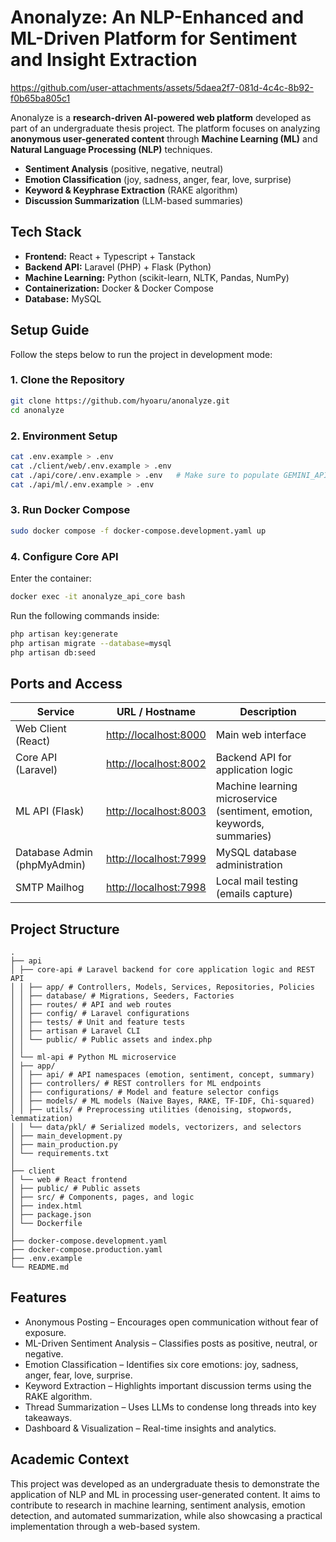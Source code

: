 # Anonalyze: An NLP-Enhanced and ML-Driven Platform for Sentiment and Insight Extraction

https://github.com/user-attachments/assets/5daea2f7-081d-4c4c-8b92-f0b65ba805c1

Anonalyze is a **research-driven AI-powered web platform** developed as part of an undergraduate thesis project. The platform focuses on analyzing **anonymous user-generated content** through **Machine Learning (ML)** and **Natural Language Processing (NLP)** techniques.  

- **Sentiment Analysis** (positive, negative, neutral)  
- **Emotion Classification** (joy, sadness, anger, fear, love, surprise)  
- **Keyword & Keyphrase Extraction** (RAKE algorithm)  
- **Discussion Summarization** (LLM-based summaries)  

## Tech Stack
- **Frontend:** React + Typescript + Tanstack
- **Backend API:** Laravel (PHP) + Flask (Python)  
- **Machine Learning:** Python (scikit-learn, NLTK, Pandas, NumPy)  
- **Containerization:** Docker & Docker Compose  
- **Database:** MySQL  

## Setup Guide  

Follow the steps below to run the project in development mode:  

### 1. Clone the Repository  
```bash
git clone https://github.com/hyoaru/anonalyze.git
cd anonalyze
```

### 2. Environment Setup
```bash
cat .env.example > .env
cat ./client/web/.env.example > .env
cat ./api/core/.env.example > .env   # Make sure to populate GEMINI_API key
cat ./api/ml/.env.example > .env
```

### 3. Run Docker Compose
```bash
sudo docker compose -f docker-compose.development.yaml up
```

### 4. Configure Core API
Enter the container:
```bash
docker exec -it anonalyze_api_core bash
```
Run the following commands inside:
```bash
php artisan key:generate
php artisan migrate --database=mysql
php artisan db:seed
```

## Ports and Access
| Service                     | URL / Hostname                                 | Description                                                             |
| --------------------------- | ---------------------------------------------- | ----------------------------------------------------------------------- |
| Web Client (React)          | [http://localhost:8000](http://localhost:8000) | Main web interface                                                      |
| Core API (Laravel)          | [http://localhost:8002](http://core.localhost) | Backend API for application logic                                       |
| ML API (Flask)              | [http://localhost:8003](http://ml.localhost)   | Machine learning microservice (sentiment, emotion, keywords, summaries) |
| Database Admin (phpMyAdmin) | [http://localhost:7999](http://dba.localhost)  | MySQL database administration                                           |
| SMTP Mailhog                | [http://localhost:7998](http://smtp.localhost) | Local mail testing (emails capture)                                     |


## Project Structure
```
.
├── api
│ ├── core-api # Laravel backend for core application logic and REST API
│ │ ├── app/ # Controllers, Models, Services, Repositories, Policies
│ │ ├── database/ # Migrations, Seeders, Factories
│ │ ├── routes/ # API and web routes
│ │ ├── config/ # Laravel configurations
│ │ ├── tests/ # Unit and feature tests
│ │ ├── artisan # Laravel CLI
│ │ └── public/ # Public assets and index.php
│ │
│ └── ml-api # Python ML microservice
│ ├── app/
│ │ ├── api/ # API namespaces (emotion, sentiment, concept, summary)
│ │ ├── controllers/ # REST controllers for ML endpoints
│ │ ├── configurations/ # Model and feature selector configs
│ │ ├── models/ # ML models (Naive Bayes, RAKE, TF-IDF, Chi-squared)
│ │ ├── utils/ # Preprocessing utilities (denoising, stopwords, lemmatization)
│ │ └── data/pkl/ # Serialized models, vectorizers, and selectors
│ ├── main_development.py
│ ├── main_production.py
│ └── requirements.txt
│
├── client
│ └── web # React frontend
│ ├── public/ # Public assets
│ ├── src/ # Components, pages, and logic
│ ├── index.html
│ ├── package.json
│ └── Dockerfile
│
├── docker-compose.development.yaml
├── docker-compose.production.yaml
├── .env.example
└── README.md
```

## Features
- Anonymous Posting – Encourages open communication without fear of exposure.
- ML-Driven Sentiment Analysis – Classifies posts as positive, neutral, or negative.
- Emotion Classification – Identifies six core emotions: joy, sadness, anger, fear, love, surprise.
- Keyword Extraction – Highlights important discussion terms using the RAKE algorithm.
- Thread Summarization – Uses LLMs to condense long threads into key takeaways.
- Dashboard & Visualization – Real-time insights and analytics.

## Academic Context
This project was developed as an undergraduate thesis to demonstrate the application of NLP and ML in processing user-generated content. It aims to contribute to research in machine learning, sentiment analysis, emotion detection, and automated summarization, while also showcasing a practical implementation through a web-based system.
